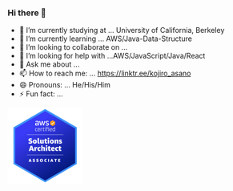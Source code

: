 ### Hi there 👋

- 🔭 I’m currently studying at ... University of California, Berkeley
- 🌱 I’m currently learning ... AWS/Java-Data-Structure
- 👯 I’m looking to collaborate on ...
- 🤔 I’m looking for help with ...AWS/JavaScript/Java/React
- 💬 Ask me about ...
- 📫 How to reach me: ... https://linktr.ee/kojiro_asano
- 😄 Pronouns: ... He/His/Him
- ⚡ Fun fact: ...

<img src="aws-certified-solutions-architect-associate.png" width="150"/>

